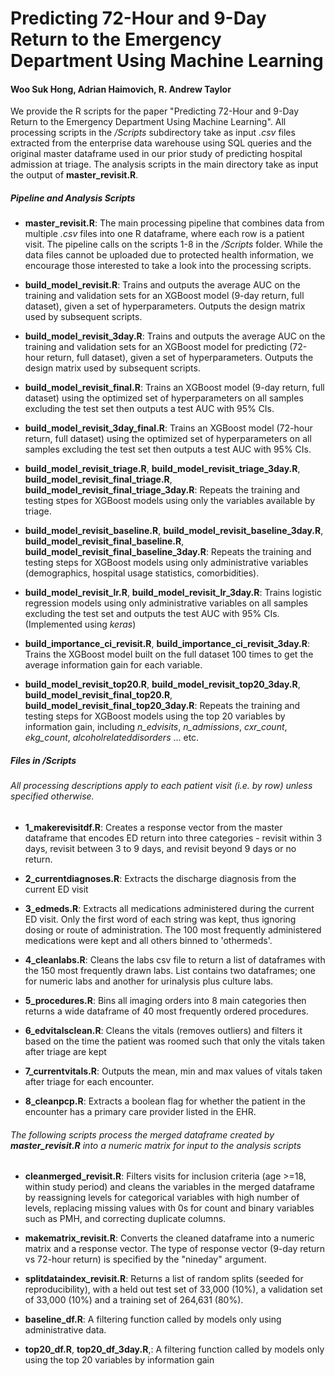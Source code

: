# Predicting 72-Hour and 9-Day Return to the Emergency Department Using Machine Learning
#### Woo Suk Hong, Adrian Haimovich, R. Andrew Taylor

We provide the R scripts for the paper "Predicting 72-Hour and 9-Day Return to the Emergency Department Using Machine Learning". All processing scripts in the */Scripts* subdirectory take as input *.csv* files extracted from the enterprise data warehouse using SQL queries and the original master dataframe used in our prior study of predicting hospital admission at triage. The analysis scripts in the main directory take as input the output of **master_revisit.R**.

##### Pipeline and Analysis Scripts

* **master_revisit.R**: The main processing pipeline that combines data from multiple *.csv* files into one R dataframe, where each row is a patient visit. The pipeline calls on the scripts 1-8 in the */Scripts* folder. While the data files cannot be uploaded due to protected health information, we encourage those interested to take a look into the processing scripts. 

* **build_model_revisit.R**: Trains and outputs the average AUC on the training and validation sets for an XGBoost model (9-day return, full dataset), given a set of hyperparameters. Outputs the design matrix used by subsequent scripts.

* **build_model_revisit_3day.R**: Trains and outputs the average AUC on the training and validation sets for an XGBoost model for predicting (72-hour return, full dataset), given a set of hyperparameters. Outputs the design matrix used by subsequent scripts.

* **build_model_revisit_final.R**: Trains an XGBoost model (9-day return, full dataset) using the optimized set of hyperparameters on all samples excluding the test set then outputs a test AUC with 95% CIs.

* **build_model_revisit_3day_final.R**: Trains an XGBoost model (72-hour return, full dataset) using the optimized set of hyperparameters on all samples excluding the test set then outputs a test AUC with 95% CIs.

* **build_model_revisit_triage.R**, **build_model_revisit_triage_3day.R**, **build_model_revisit_final_triage.R**, **build_model_revisit_final_triage_3day.R**: Repeats the training and testing stpes for XGBoost models using only the variables available by triage.

* **build_model_revisit_baseline.R**, **build_model_revisit_baseline_3day.R**, **build_model_revisit_final_baseline.R**, **build_model_revisit_final_baseline_3day.R**: Repeats the training and testing steps for XGBoost models using only administrative variables (demographics, hospital usage statistics, comorbidities).

* **build_model_revisit_lr.R**, **build_model_revisit_lr_3day.R**: Trains logistic regression models using only administrative variables on all samples excluding the test set and outputs the test AUC with 95% CIs. (Implemented using *keras*)

* **build_importance_ci_revisit.R**, **build_importance_ci_revisit_3day.R**: Trains the XGBoost model built on the full dataset 100 times to get the average information gain for each variable.

* **build_model_revisit_top20.R**, **build_model_revisit_top20_3day.R**, **build_model_revisit_final_top20.R**, **build_model_revisit_final_top20_3day.R**: Repeats the training and testing steps for XGBoost models using the top 20 variables by information gain, including *n_edvisits*, *n_admissions*, *cxr_count*, *ekg_count*, *alcoholrelateddisorders* ... etc.


##### Files in */Scripts*
###### All processing descriptions apply to each patient visit (i.e. by row) unless specified otherwise.

* **1_makerevisitdf.R**: Creates a response vector from the master dataframe that encodes ED return into three categories - revisit within 3 days, revisit between 3 to 9 days, and revisit beyond 9 days or no return.

* **2_currentdiagnoses.R**: Extracts the discharge diagnosis from the current ED visit

* **3_edmeds.R**: Extracts all medications administered during the current ED visit. Only the first word of each string was kept, thus ignoring dosing or route of administration. The 100 most frequently administered medications were kept and all others binned to 'othermeds'. 

* **4_cleanlabs.R**: Cleans the labs csv file to return a list of dataframes with the 150 most frequently drawn labs. List contains two dataframes; one for numeric labs and another for urinalysis plus culture labs. 

* **5_procedures.R**: Bins all imaging orders into 8 main categories then returns a wide dataframe of 40 most frequently ordered procedures.

* **6_edvitalsclean.R**: Cleans the vitals (removes outliers) and filters it based on the time the patient was roomed such that only the vitals taken after triage are kept

* **7_currentvitals.R**: Outputs the mean, min and max values of vitals taken after triage for each encounter.

* **8_cleanpcp.R**: Extracts a boolean flag for whether the patient in the encounter has a primary care provider listed in the EHR.


###### The following scripts process the merged dataframe created by **master_revisit.R** into a numeric matrix for input to the analysis scripts

* **cleanmerged_revisit.R**: Filters visits for inclusion criteria (age >=18, within study period) and cleans the variables in the merged dataframe by reassigning levels for categorical variables with high number of levels, replacing missing values with 0s for count and binary variables such as PMH, and correcting duplicate columns.

* **makematrix_revisit.R**: Converts the cleaned dataframe into a numeric matrix and a response vector. The type of response vector (9-day return vs 72-hour return) is specified by the "nineday" argument.

* **splitdataindex_revisit.R**: Returns a list of random splits (seeded for reproducibility), with a held out test set of 33,000 (10%), a validation set of 33,000 (10%) and a training set of 264,631 (80%).

* **baseline_df.R**: A filtering function called by models only using administrative data.

* **top20_df.R**,  **top20_df_3day.R**,: A filtering function called by models only using the top 20 variables by information gain
